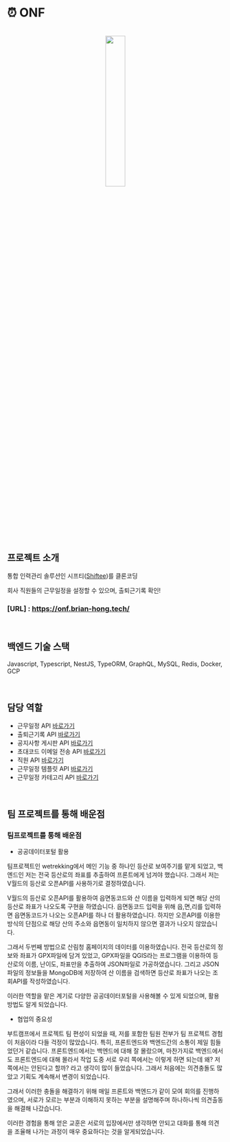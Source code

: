 # ⏰ ONF

<p align="center">
<br>
<img width="30%" src="https://user-images.githubusercontent.com/107983013/215033143-e9f2a220-1e0f-4f23-8a0c-77a782521b5c.png">
</br>
</p>

## 프로젝트 소개

<p align="justify">

통합 인력관리 솔루션인 시프티([Shiftee](https://shiftee.io/ko?gclid=CjwKCAiA5sieBhBnEiwAR9oh2gcZnB8idrHRqf49kkzHCr7BNIxlmtbeziq9Bjp6d2mz3L8FeWVO4RoCst4QAvD_BwE))를 클론코딩

회사 직원들의 근무일정을 설정할 수 있으며, 출퇴근기록 확인!

### [URL] : https://onf.brian-hong.tech/
</p>

<br>

## 백엔드 기술 스택

Javascript, Typescript, NestJS, TypeORM, GraphQL, MySQL, Redis, Docker, GCP


<br>

## 담당 역할

- 근무일정 API [바로가기](https://github.com/hoon2-kim/ONF-server/tree/develop/src/apis/schedules)
- 출퇴근기록 API [바로가기](https://github.com/hoon2-kim/ONF-server/tree/develop/src/apis/workChecks)
- 공지사항 게시판 API [바로가기](https://github.com/hoon2-kim/ONF-server/tree/develop/src/apis/noticeBoards)
- 초대코드 이메일 전송 API [바로가기](https://github.com/hoon2-kim/ONF-server/tree/develop/src/apis/invitationCode)
- 직원 API [바로가기](https://github.com/hoon2-kim/ONF-server/tree/develop/src/apis/members)
- 근무일정 템플릿 API [바로가기](https://github.com/hoon2-kim/ONF-server/tree/develop/src/apis/scheduleTemplates)
- 근무일정 카테고리 API [바로가기](https://github.com/hoon2-kim/ONF-server/tree/develop/src/apis/scheduleCategories)
<br>

## 팀 프로젝트를 통해 배운점

<p align="justify">

### 팀프로젝트를 통해 배운점

- 공공데이터포털 활용

팀프로젝트인 wetrekking에서 메인 기능 중 하나인 등산로 보여주기를 맡게 되었고, 백엔드인 저는 전국 등산로의 좌표를 추출하여 프론트에게 넘겨야 했습니다.
그래서 저는 V월드의 등산로 오픈API를 사용하기로 결정하였습니다.

V월드의 등산로 오픈API를 활용하여 읍면동코드와 산 이름을 입력하게 되면 해당 산의 등산로 좌표가 나오도록 구현을 하였습니다.
읍면동코드 입력을 위해 읍,면,리를 입력하면 읍면동코드가 나오는 오픈API를 하나 더 활용하였습니다.
하지만 오픈API를 이용한 방식의 단점으로 해당 산의 주소와 읍면동이 일치하지 않으면 결과가 나오지 않았습니다.

그래서 두번째 방법으로 산림청 홈페이지의 데이터를 이용하였습니다. 전국 등산로의 정보와 좌표가 GPX파일에 담겨 있었고, GPX파일을 QGIS라는 프로그램을 이용하여
등산로의 이름, 난이도, 좌표만을 추출하여 JSON파일로 가공하였습니다. 그리고 JSON파일의 정보들을 MongoDB에 저장하여 산 이름을 검색하면 등산로 좌표가 나오는
조회API를 작성하였습니다.

이러한 역할을 맡은 계기로 다양한 공공데이터포털을 사용해볼 수 있게 되었으며, 활용방법도 알게 되었습니다.

- 협업의 중요성

부트캠프에서 프로젝트 팀 편성이 되었을 때, 저를 포함한 팀원 전부가 팀 프로젝트 경험이 처음이라 다들 걱정이 많았습니다.
특히, 프론트엔드와 백엔드간의 소통이 제일 힘들었던거 같습니다. 프론트엔드에서는 백엔드에 대해 잘 몰랐으며, 마찬가지로 백엔드에서도 프론트엔드에 대해 몰라서
작업 도중 서로 우리 쪽에서는 이렇게 하면 되는데 왜? 저 쪽에서는 안된다고 할까? 라고 생각이 많이 들었습니다.
그래서 처음에는 의견충돌도 많았고 기획도 계속해서 변경이 되었습니다.

그래서 이러한 충돌을 해결하기 위해 매일 프론트와 백엔드가 같이 모여 회의를 진행하였으며, 서로가 모르는 부분과 이해하지 못하는 부분을 설명해주며 하나하나씩 의견출동을
해결해 나갔습니다.

이러한 경험을 통해 얻은 교훈은 서로의 입장에서만 생각하면 안되고 대화를 통해 의견을 조율해 나가는 과정이 매우 중요하다는 것을 알게되었습니다.

</p>
<br>

